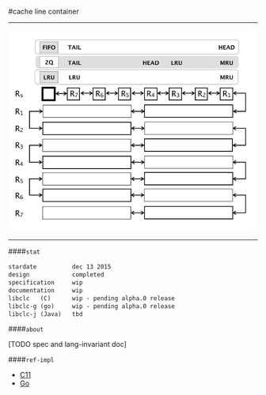 #cache line container

---

![Smaller icon](./doc/design/res/CLC-0x7-M32.jpg "CLC-0X7-M32")

---

####`stat`

    stardate          dec 13 2015
    design            completed
    specification     wip
    documentation     wip
    libclc   (C)      wip - pending alpha.0 release
    libclc-g (go)     wip - pending alpha.0 release
    libclc-j (Java)   tbd 

####`about`

[TODO spec and lang-invariant doc]

####`ref-impl`

* [C11](https://github.com/alphazero/libclc)
* [Go](https://github.com/alphazero/libclc-go)
